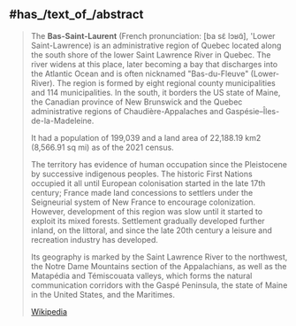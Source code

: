 
## #has_/text_of_/abstract 

> The **Bas-Saint-Laurent** (French pronunciation: [ba sɛ̃ lɔʁɑ̃], 'Lower Saint-Lawrence) is an administrative region of Quebec located along the south shore of the lower Saint Lawrence River in Quebec. The river widens at this place, later becoming a bay that discharges into the Atlantic Ocean and is often nicknamed "Bas-du-Fleuve" (Lower-River). The region is formed by eight regional county municipalities and 114 municipalities. In the south, it borders the US state of Maine, the Canadian province of New Brunswick and the Quebec administrative regions of Chaudière-Appalaches and Gaspésie–Îles-de-la-Madeleine.
>
> It had a population of 199,039 and a land area of 22,188.19 km2 (8,566.91 sq mi) as of the 2021 census.
>
> The territory has evidence of human occupation since the Pleistocene by successive indigenous peoples. The historic First Nations occupied it all until European colonisation started in the late 17th century; France made land concessions to settlers under the Seigneurial system of New France to encourage colonization. However, development of this region was slow until it started to exploit its mixed forests. Settlement gradually developed further inland, on the littoral, and since the late 20th century a leisure and recreation industry has developed.
>
> Its geography is marked by the Saint Lawrence River to the northwest, the Notre Dame Mountains section of the Appalachians, as well as the Matapédia and Témiscouata valleys, which forms the natural communication corridors with the Gaspé Peninsula, the state of Maine in the United States, and the Maritimes.
>
> [Wikipedia](https://en.wikipedia.org/wiki/Bas-Saint-Laurent) 

